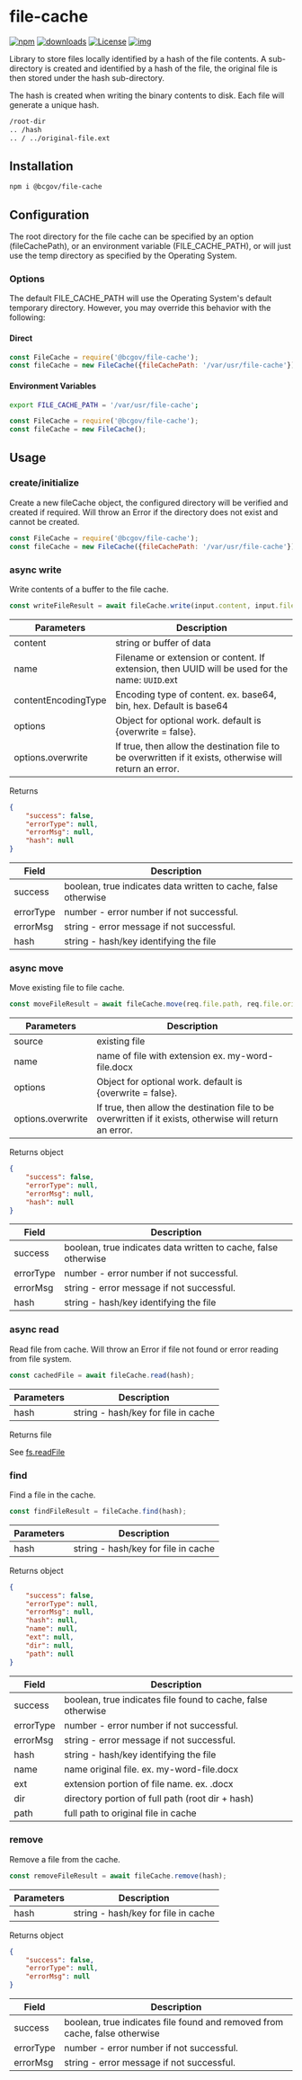 # file-cache

[![npm](https://img.shields.io/npm/v/@bcgov/file-cache.svg)](https://www.npmjs.com/package/@bcgov/file-cache)
[![downloads](https://img.shields.io/npm/dm/@bcgov/file-cache.svg)](https://npmcharts.com/compare/@bcgov/file-cache?minimal=true)
[![License](https://img.shields.io/badge/License-Apache%202.0-blue.svg)](LICENSE)
[![img](https://img.shields.io/badge/Lifecycle-Stable-97ca00)](https://github.com/bcgov/repomountie/blob/master/doc/lifecycle-badges.md)

Library to store files locally identified by a hash of the file contents.  A sub-directory is created and identified by a hash of the file, the original file is then stored under the hash sub-directory.

The hash is created when writing the binary contents to disk.  Each file will generate a unique hash.

```sh
/root-dir
.. /hash
.. / ../original-file.ext
```

## Installation

```sh
npm i @bcgov/file-cache
```

## Configuration

The root directory for the file cache can be specified by an option (fileCachePath), or an environment variable (FILE\_CACHE\_PATH), or will just use the temp directory as specified by the Operating System.

### Options

The default FILE\_CACHE\_PATH will use the Operating System's default temporary directory. However, you may override this behavior with the following:

#### Direct

```js
const FileCache = require('@bcgov/file-cache');
const fileCache = new FileCache({fileCachePath: '/var/usr/file-cache'});
```

#### Environment Variables

```sh
export FILE_CACHE_PATH = '/var/usr/file-cache';
```

```js
const FileCache = require('@bcgov/file-cache');
const fileCache = new FileCache();
```

## Usage

### create/initialize

Create a new fileCache object, the configured directory will be verified and created if required.  Will throw an Error if the directory does not exist and cannot be created.

```js
const FileCache = require('@bcgov/file-cache');
const fileCache = new FileCache({fileCachePath: '/var/usr/file-cache'});
```

### async write

Write contents of a buffer to the file cache.

```js
const writeFileResult = await fileCache.write(input.content, input.fileName, 'binary', {overwrite: true});

```

| Parameters | Description |
| --- | --- |
| content | string or buffer of data |
| name | Filename or extension or content.  If extension, then UUID will be used for the name: `UUID`.ext |
| contentEncodingType | Encoding type of content. ex. base64, bin, hex.  Default is base64 |
| options | Object for optional work.  default is {overwrite = false}. |
| options.overwrite | If true, then allow the destination file to be overwritten if it exists, otherwise will return an error. |

Returns

```json
{
    "success": false,
    "errorType": null,
    "errorMsg": null,
    "hash": null
}
```

| Field | Description |
| --- | --- |
| success | boolean, true indicates data written to cache, false otherwise |
| errorType | number - error number if not successful. |
| errorMsg | string - error message if not successful. |
| hash | string - hash/key identifying the file |

### async move

Move existing file to file cache.

```js
const moveFileResult = await fileCache.move(req.file.path, req.file.originalname);
```

| Parameters | Description |
| --- | --- |
| source | existing file |
| name | name of file with extension ex. my-word-file.docx |
| options | Object for optional work.  default is {overwrite = false}. |
| options.overwrite | If true, then allow the destination file to be overwritten if it exists, otherwise will return an error. |

Returns object

```json
{
    "success": false,
    "errorType": null,
    "errorMsg": null,
    "hash": null
}
```

| Field | Description |
| --- | --- |
| success | boolean, true indicates data written to cache, false otherwise |
| errorType | number - error number if not successful. |
| errorMsg | string - error message if not successful. |
| hash | string - hash/key identifying the file |

### async read

Read file from cache.  Will throw an Error if file not found or error reading from file system.

```js
const cachedFile = await fileCache.read(hash);
```

| Parameters | Description |
| --- | --- |
| hash | string - hash/key for file in cache |

Returns file

See [fs.readFile](https://nodejs.org/api/fs.html#fs_fs_readfile_path_options_callback)

### find

Find a file in the cache.

```js
const findFileResult = fileCache.find(hash);
```

| Parameters | Description |
| --- | --- |
| hash | string - hash/key for file in cache |

Returns object

```json
{
    "success": false,
    "errorType": null,
    "errorMsg": null,
    "hash": null,
    "name": null,
    "ext": null,
    "dir": null,
    "path": null
}
```

| Field | Description |
| --- | --- |
| success | boolean, true indicates file found to cache, false otherwise |
| errorType | number - error number if not successful. |
| errorMsg | string - error message if not successful. |
| hash | string - hash/key identifying the file |
| name | name original file. ex. my-word-file.docx |
| ext | extension portion of file name. ex. .docx |
| dir | directory portion of full path (root dir + hash) |
| path | full path to original file in cache |

### remove

Remove a file from the cache.

```js
const removeFileResult = await fileCache.remove(hash);
```

| Parameters | Description |
| --- | --- |
| hash | string - hash/key for file in cache |

Returns object

```json
{
    "success": false,
    "errorType": null,
    "errorMsg": null
}
```

| Field | Description |
| --- | --- |
| success | boolean, true indicates file found and removed from cache, false otherwise |
| errorType | number - error number if not successful. |
| errorMsg | string - error message if not successful. |
